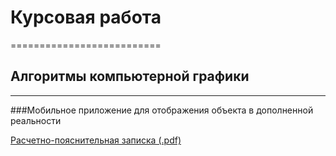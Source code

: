 # Курсовая работа
==========================
## Алгоритмы компьютерной графики
--------------------------
###Мобильное приложение для отображения объекта в дополненной реальности

[Расчетно-пояснительная записка (.pdf)](https://cdn.discordapp.com/attachments/780202071630544939/791783659265851412/coursework_graphics_Vladislavov.pdf])